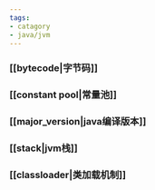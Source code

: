 ```yaml
---
tags: 
- catagory
- java/jvm
---
```


### [[bytecode|字节码]]
### [[constant pool|常量池]]
### [[major_version|java编译版本]]
### [[stack|jvm栈]]
### [[classloader|类加载机制]]
